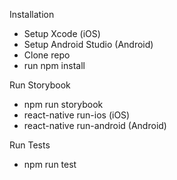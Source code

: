 Installation

- Setup Xcode (iOS)
- Setup Android Studio (Android)
- Clone repo
- run npm install

Run Storybook

- npm run storybook
- react-native run-ios (iOS)
- react-native run-android (Android)

Run Tests
- npm run test

